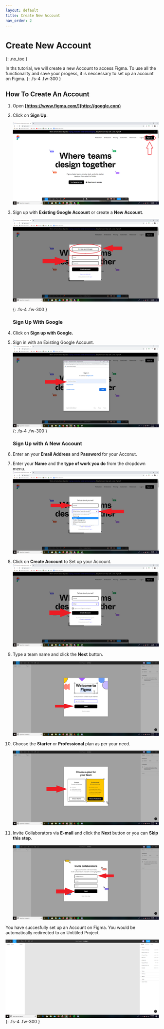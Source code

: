 ```yaml
---
layout: default
title: Create New Account
nav_order: 2
---
```


# Create New Account
{: .no_toc }

In ths tutorial, we will create a new Account to access Figma. To use all the functionality and save your progess, it is neccessary to 
set up an account on Figma.
{: .fs-4 .fw-300 }



## How To Create An Account

1. Open **[https://www.figma.com/](http://google.com)**

2. Click on **Sign Up**.

   ![Picture of Figma homepage with arrow pointing to signup button.](https://github.com/thesayedfahad/Fahad-Test-Docs/blob/gh-pages/assets/images/Image-1.png?raw=true "Logo Title Text 1")

3. Sign up with **Existing Google Account** or create a **New Account**.
    
   ![Figma's login screen, with the two buttons "Existing Google Account" and "New Account" circled.](https://github.com/thesayedfahad/Fahad-Test-Docs/blob/gh-pages/assets/images/IMAGE-2%20(1).png?raw=true "Logo Title Text    2")

   {: .fs-4 .fw-300 }
    
   ### Sign Up With Google

  1. Click on **Sign up with Google.** 

  2. Sign in with an Existing Google Account.
     ![Google's universal log-in interface, showing where to enter your email or phone number to log-in at the center of the screen.](https://github.com/thesayedfahad/Fahad-Test-Docs/blob/gh-pages/assets/images/IMAGE-3.png?raw=true "Logo Title Text 3")
     {: .fs-4 .fw-300 }
     ### Sign Up with A New Account

  3. Enter an your **Email Address** and **Password** for your Acconut.

4. Enter your **Name** and the **type of work you do** from the dropdown menu.
   ![Figma's personal details form, where the site asks for your name and lets you select the type of work you do from a dropdown menu.](https://github.com/thesayedfahad/Fahad-Test-Docs/blob/gh-pages/assets/images/IMAGE-4.png?raw=true "Logo Title Text 3")

5. Click on **Create Account** to Set up your Account.
   ![The same personal details form, but with an arrow pointing to a "Create Account" button at the bottom of the form.](https://github.com/thesayedfahad/Fahad-Test-Docs/blob/gh-pages/assets/images/Create-account.png?raw=true "Logo Title Text 3")

6. Type a team name and click the **Next** button.

   ![Form to enter your first team name.](https://github.com/thesayedfahad/Fahad-Test-Docs/blob/gh-pages/assets/images/welcome-to-figma.png?raw=true "Logo Title Text 4")

7. Choose the **Starter** or **Professional** plan as per your need.
  
   ![The website's starting plan choices, with options between their free Starter plan or their paid Professional plan.](https://github.com/thesayedfahad/Fahad-Test-Docs/blob/gh-pages/assets/images/plan.png?raw=true "Logo Title Text 5")

8. Invite Collaborators via **E-mail** and click the **Next** button or you can **Skip this step**.
  
   ![Form where you can enter up to three email addresses belongong to your collaborators, as well as a button to skip that step.](https://github.com/thesayedfahad/Fahad-Test-Docs/blob/gh-pages/assets/images/next%20(2).png?raw=true "Logo Title Text 5")

You have succesfully set up an Account on Figma. You would be automatically redirected to an Untitiled Project.

![Picture of a blank Figma project.](https://github.com/thesayedfahad/Fahad-Test-Docs/blob/gh-pages/assets/images/2020-04-05%20(17).png?raw=true "Logo Title Text 6")
{: .fs-4 .fw-300 }

